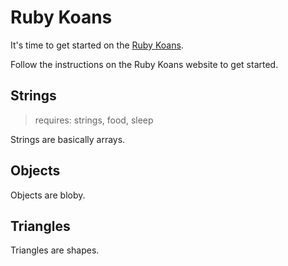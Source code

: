 # Ruby Koans

It's time to get started on the [Ruby Koans](http://rubykoans.com/).

Follow the instructions on the Ruby Koans website to get started.

## Strings
> requires: strings, food, sleep

Strings are basically arrays.

## Objects

Objects are bloby.

## Triangles

Triangles are shapes.

